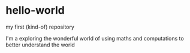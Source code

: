 # hello-world
my first (kind-of) repository

I'm a exploring the wonderful world of using maths and computations to better understand the world

